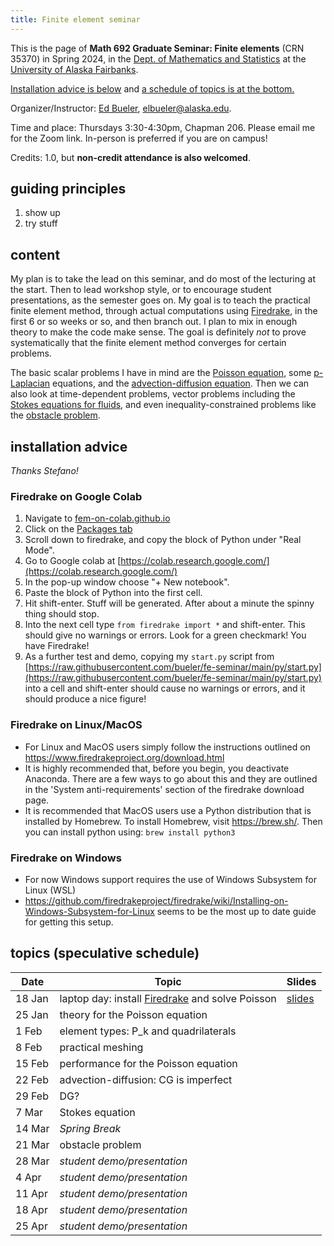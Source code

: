 ```yaml
---
title: Finite element seminar
---
```


This is the page of **Math 692 Graduate Seminar: Finite elements** (CRN 35370) in Spring 2024, in the [Dept. of Mathematics and Statistics](http://www.uaf.edu/dms/) at the [University of Alaska Fairbanks](http://www.uaf.edu/).

[Installation advice is below](#installation) and [a schedule of topics is at the bottom.](#schedule)

Organizer/Instructor: [Ed Bueler](http://bueler.github.io/), [elbueler@alaska.edu](mailto:elbueler@alaska.edu).

Time and place: Thursdays 3:30-4:30pm, Chapman 206.  Please email me for the Zoom link.  In-person is preferred if you are on campus!

Credits: 1.0, but **non-credit attendance is also welcomed**.

## guiding principles

1. show up
2. try stuff

## content

My plan is to take the lead on this seminar, and do most of the lecturing at the start.  Then to lead workshop style, or to encourage student presentations, as the semester goes on.  My goal is to teach the practical finite element method, through actual computations using [Firedrake](https://www.firedrakeproject.org/), in the first 6 or so weeks or so, and then branch out.  I plan to mix in enough theory to make the code make sense.  The goal is definitely _not_ to prove systematically that the finite element method converges for certain problems.

The basic scalar problems I have in mind are the [Poisson equation](https://en.wikipedia.org/wiki/Poisson%27s_equation), some [p-Laplacian](https://en.wikipedia.org/wiki/P-Laplacian) equations, and the [advection-diffusion equation](https://en.wikipedia.org/wiki/Convection%E2%80%93diffusion_equation).  Then we can also look at time-dependent problems, vector problems including the [Stokes equations for fluids](https://en.wikipedia.org/wiki/Stokes_flow), and even inequality-constrained problems like the [obstacle problem](https://en.wikipedia.org/wiki/Obstacle_problem).

## <a id="installation"></a> installation advice

<i>Thanks Stefano!</i>

### Firedrake on Google Colab

1. Navigate to [fem-on-colab.github.io](https://fem-on-colab.github.io/)
2. Click on the [Packages tab](https://fem-on-colab.github.io/packages.html)
3. Scroll down to firedrake, and copy the block of Python under "Real Mode".
4. Go to Google colab at [https://colab.research.google.com/](https://colab.research.google.com/)
5. In the pop-up window choose "+ New notebook".
6. Paste the block of Python into the first cell.
7. Hit shift-enter.  Stuff will be generated. After about a minute the spinny thing should stop.
8. Into the next cell type `from firedrake import *` and shift-enter.  This should give no warnings or errors.  Look for a green checkmark!  You have Firedrake!
9. As a further test and demo, copying my `start.py` script from [https://raw.githubusercontent.com/bueler/fe-seminar/main/py/start.py](https://raw.githubusercontent.com/bueler/fe-seminar/main/py/start.py) into a cell and shift-enter should cause no warnings or errors, and it should produce a nice figure!

### Firedrake on Linux/MacOS
 - For Linux and MacOS users simply follow the instructions outlined on https://www.firedrakeproject.org/download.html
 - It is highly recommended that, before you begin, you deactivate Anaconda. There are a few ways to go about this and they are outlined in the 'System anti-requirements' section of the firedrake download page.
 - It is recommended that MacOS users use a Python distribution that is installed by Homebrew. To install Homebrew, visit https://brew.sh/. Then you can install python using:
    ```brew install python3```

### Firedrake on Windows
 - For now Windows support requires the use of Windows Subsystem for Linux (WSL)
 - https://github.com/firedrakeproject/firedrake/wiki/Installing-on-Windows-Subsystem-for-Linux seems to be the most up to date guide for getting this setup.

## <a id="schedule"></a> topics (speculative schedule)

| Date   | Topic | Slides |
|--------|-------|--------|
| 18 Jan | laptop day: install [Firedrake](https://www.firedrakeproject.org/) and solve Poisson | [slides](slides/18jan.pdf)
| 25 Jan | theory for the Poisson equation |
|  1 Feb | element types: P_k and quadrilaterals |
|  8 Feb | practical meshing |
| 15 Feb | performance for the Poisson equation |
| 22 Feb | advection-diffusion: CG is imperfect |
| 29 Feb | DG? |
|  7 Mar | Stokes equation |
| 14 Mar | _Spring Break_      |
| 21 Mar | obstacle problem |
| 28 Mar | _student demo/presentation_ |
|  4 Apr | _student demo/presentation_ |
| 11 Apr | _student demo/presentation_ |
| 18 Apr | _student demo/presentation_ |
| 25 Apr | _student demo/presentation_ |
